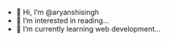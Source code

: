 - 👋 Hi, I’m @aryanshisingh
- 👀 I’m interested in reading...
- 🌱 I’m currently learning web development...


<!---
aryanshisingh/aryanshisingh is a ✨ special ✨ repository because its `README.md` (this file) appears on your GitHub profile.
You can click the Preview link to take a look at your changes.
--->
